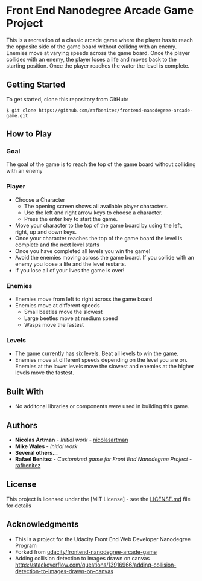 # Front End Nanodegree Arcade Game Project

This is a recreation of a classic arcade game where the player has to reach the opposite side of the game board without collidng with an enemy. Enemies move at varying speeds across the game board. Once the player collides with an enemy, the player loses a life and moves back to the starting position. Once the player reaches the water the level is complete.

## Getting Started

To get started, clone this repository from GitHub:

```
$ git clone https://github.com/rafbenitez/frontend-nanodegree-arcade-game.git
```

## How to Play
### Goal
The goal of the game is to reach the top of the game board without colliding with an enemy

### Player
* Choose a Character
    * The opening screen shows all available player characters.
    * Use the left and right arrow keys to choose a character.
    * Press the enter key to start the game.
* Move your character to the top of the game board by using the left, right, up and down keys.
* Once your character reaches the top of the game board the level is complete and the next level starts
* Once you have completed all levels you win the game!
* Avoid the enemies moving across the game board. If you collide with an enemy you loose a life and the level restarts.
* If you lose all of your lives the game is over!

### Enemies
* Enemies move from left to right across the game board
* Enemies move at different speeds
    * Small beetles move the slowest
    * Large beetles move at medium speed
    * Wasps move the fastest

### Levels
* The game currently has six levels. Beat all levels to win the game.
* Enemies move at different speeds depending on the level you are on. Enemies at the lower levels move the slowest and enemies at the higher levels move the fastest.

## Built With

* No additonal libraries or components were used in building this game.

## Authors

* **Nicolas Artman** - *Initial work* - [nicolasartman](https://github.com/nicolasartman)
* **Mike Wales** - *Initial work*
* **Several others...**
* **Rafael Benitez** - *Customized game for Front End Nanodegree Project* - [rafbenitez](https://github.com/rafbenitez)

## License

This project is licensed under the [MIT License] - see the [LICENSE.md](LICENSE.md) file for details

## Acknowledgments

* This is a project for the Udacity Front End Web Developer Nanodegree Program
* Forked from [udacity/frontend-nanodegree-arcade-game](https://github.com/udacity/frontend-nanodegree-arcade-game)
* Adding collision detection to images drawn on canvas
 https://stackoverflow.com/questions/13916966/adding-collision-detection-to-images-drawn-on-canvas
